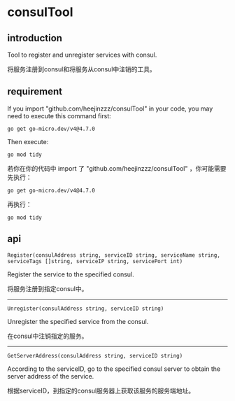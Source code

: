# consulTool
## introduction
Tool to register and unregister services with consul. 

将服务注册到consul和将服务从consul中注销的工具。

## requirement
If you import "github.com/heejinzzz/consulTool" in your code, you may need to execute this command first:

	go get go-micro.dev/v4@4.7.0
Then execute:

	go mod tidy

若你在你的代码中 import 了 "github.com/heejinzzz/consulTool" ，你可能需要先执行：

	go get go-micro.dev/v4@4.7.0
再执行：

	go mod tidy

## api
	Register(consulAddress string, serviceID string, serviceName string, serviceTags []string, serviceIP string, servicePort int)
Register the service to the specified consul.

将服务注册到指定consul中。

----------------


	Unregister(consulAddress string, serviceID string)
Unregister the specified service from the consul.

在consul中注销指定的服务。

----------------
	
	GetServerAddress(consulAddress string, serviceID string)
According to the serviceID, go to the specified consul server to obtain the server address of the service.

根据serviceID，到指定的consul服务器上获取该服务的服务端地址。
